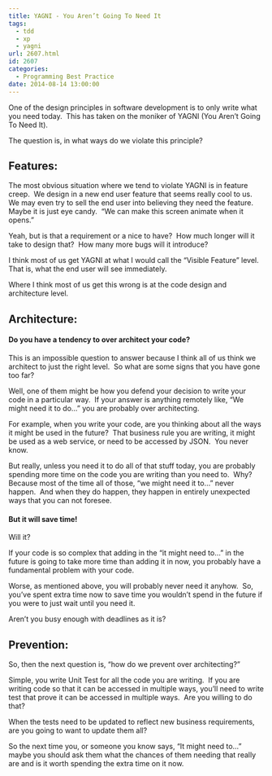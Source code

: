 ```yaml
---
title: YAGNI - You Aren’t Going To Need It
tags:
  - tdd
  - xp
  - yagni
url: 2607.html
id: 2607
categories:
  - Programming Best Practice
date: 2014-08-14 13:00:00
---
```


One of the design principles in software development is to only write what you need today.  This has taken on the moniker of YAGNI (You Aren’t Going To Need It).

The question is, in what ways do we violate this principle?

<!-- more -->

Features:
---------

The most obvious situation where we tend to violate YAGNI is in feature creep.  We design in a new end user feature that seems really cool to us.  We may even try to sell the end user into believing they need the feature.  Maybe it is just eye candy.  “We can make this screen animate when it opens.”

Yeah, but is that a requirement or a nice to have?  How much longer will it take to design that?  How many more bugs will it introduce?

I think most of us get YAGNI at what I would call the “Visible Feature” level.  That is, what the end user will see immediately.

Where I think most of us get this wrong is at the code design and architecture level.

Architecture:
-------------

#### Do you have a tendency to over architect your code?

This is an impossible question to answer because I think all of us think we architect to just the right level.  So what are some signs that you have gone too far?

Well, one of them might be how you defend your decision to write your code in a particular way.  If your answer is anything remotely like, “We might need it to do…” you are probably over architecting.

For example, when you write your code, are you thinking about all the ways it might be used in the future?  That business rule you are writing, it might be used as a web service, or need to be accessed by JSON.  You never know.

But really, unless you need it to do all of that stuff today, you are probably spending more time on the code you are writing than you need to.  Why?  Because most of the time all of those, “we might need it to…” never happen.  And when they do happen, they happen in entirely unexpected ways that you can not foresee.

#### But it will save time!

Will it?

If your code is so complex that adding in the “it might need to…” in the future is going to take more time than adding it in now, you probably have a fundamental problem with your code.

Worse, as mentioned above, you will probably never need it anyhow.  So, you’ve spent extra time now to save time you wouldn’t spend in the future if you were to just wait until you need it.

Aren’t you busy enough with deadlines as it is?

Prevention:
-----------

So, then the next question is, “how do we prevent over architecting?”

Simple, you write Unit Test for all the code you are writing.  If you are writing code so that it can be accessed in multiple ways, you’ll need to write test that prove it can be accessed in multiple ways.  Are you willing to do that?

When the tests need to be updated to reflect new business requirements, are you going to want to update them all?

So the next time you, or someone you know says, “It might need to…” maybe you should ask them what the chances of them needing that really are and is it worth spending the extra time on it now.
